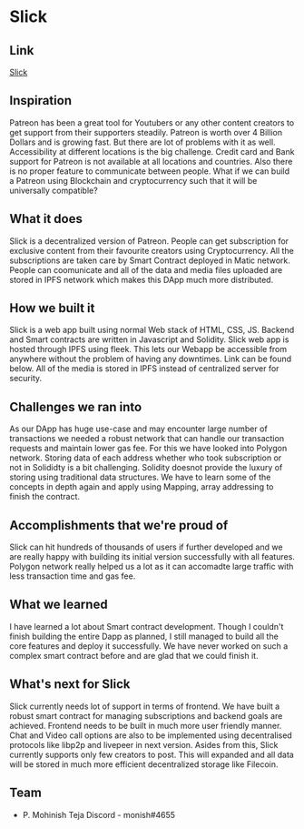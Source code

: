 # Slick

## Link 
[Slick](https://muddy-sun-4824.on.fleek.co/)
## Inspiration
Patreon has been a great tool for Youtubers or any other content creators to get support from their supporters steadily. Patreon is worth over 4 Billion Dollars and is growing fast. But there are lot of problems with it as well. Accessibility at different locations is the big challenge. Credit card and Bank support for Patreon is not available at all locations and countries. Also there is no proper feature to communicate between people. What if we can build a Patreon using Blockchain and cryptocurrency such that it will be universally compatible?
## What it does
Slick is a decentralized version of Patreon. People can get subscription for exclusive content from their favourite creators using Cryptocurrency. All the subscriptions are taken care by Smart Contract deployed in Matic network. People can coomunicate and all of the data and media files uploaded are stored in IPFS network which makes this DApp much more distributed.
## How we built it
Slick is a web app built using normal Web stack of HTML, CSS, JS. Backend and Smart contracts are written in Javascript and Solidity. Slick web app is hosted through IPFS using fleek. This lets our Webapp be accessible from anywhere without the problem of having any downtimes. Link can be found below. All of the media is stored in IPFS instead of centralized server for security.
## Challenges we ran into
As our DApp has huge use-case and may encounter large number of transactions we needed a robust network that can handle our transaction requests and maintain lower gas fee. For this we have looked into Polygon network. Storing data of each address whether who took subscription or not in Solididty is a bit challenging. Solidity doesnot provide the luxury of storing using traditional data structures. We have to learn some of the concepts in depth again and apply using Mapping, array addressing to finish the contract.
## Accomplishments that we're proud of
Slick can hit hundreds of thousands of users if further developed and we are really happy with building its initial version successfully with all features. Polygon network really helped us a lot as it can accomadte large traffic with less transaction time and gas fee. 
## What we learned
I have learned a lot about Smart contract development. Though I couldn't finish building the entire Dapp as planned, I still managed to build all the core features and deploy it successfully. We have never worked on such a complex smart contract before and are glad that we could finish it.
## What's next for Slick
Slick currently needs lot of support in terms of frontend. We have built a robust smart contract for managing subscriptions and backend goals are achieved. Frontend needs to be built in much more user friendly manner. Chat and Video call options are also to be implemented using decentralised protocols like libp2p and livepeer in next version. Asides from this, Slick currently supports only few creators to post. This will expanded and all data will be stored in much more efficient decentralized storage like Filecoin.

## Team
 - P. Mohinish Teja      Discord - monish#4655
